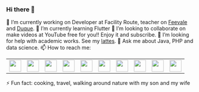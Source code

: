 ### Hi there 👋

🔭 I’m currently working on Developer at Facility Route, teacher on <a href="https://feevale.br/">Feevale</a> and <a href="http://www.duque.g12.br/">Duque</a>.
🌱 I’m currently learning Flutter
👯 I’m looking to collaborate on make videos at YouTube free for you!! Enjoy it and <h href="https://www.youtube.com/c/marcelojtelles?sub_confirmation=1">subscribe</a>. 
🤔 I’m looking for help with academic works. See my <a href="http://lattes.cnpq.br/9414932542121207">lattes</a>.
💬 Ask me about Java, PHP and data science.
📫 How to reach me:  
<table border="0">
	<tbody>
		<tr>
			<td valign="middle"><a href="https://linkedin.com/in/marcelojtelles"><img alt="" src="https://facilityroute.com/images/in.png" width="32" /></a></td>
			<td valign="middle"><a href="https://www.youtube.com/c/marcelojtelles"><img alt="" height="32" src="https://facilityroute.com/images/you.png" width="32" /></a></td>
			<td valign="middle"><a href="https://www.facebook.com/marcelojosuetelles"><img alt="" height="32" src="https://facilityroute.com/images/fb.png" /></a></td>
			<td valign="middle"><a href="https://www.instagram.com/marcelojtelles/"><img alt="" height="32" src="https://facilityroute.com/images/instagram-circle-icon.png" /></a></td>
			<td valign="middle"><a href="https://br.pinterest.com/marcelotelles14/"><img alt="" height="32" src="https://facilityroute.com/images/pinterest-512.png" /></a></td>
			<td valign="middle"><a href="https://twitter.com/#!/marcelojtelles"><img alt="" height="32" src="https://facilityroute.com/images/tw2.png" /></a></td>
			<td valign="middle"><a href="https://medium.com/@marcelotelles_18526"><img alt="" height="32" src="https://facilityroute.com/images/medium.png" /></a></td>
			<td valign="middle"><a href="http://lattes.cnpq.br/9414932542121207"><img alt="" height="32" src="https://facilityroute.com/images/lattes.png"  /></a></td>
			<td valign="middle"><a href="https://bit.ly/atualprof"><img alt="" height="32" src="https://facilityroute.com/images/siteweb.png"/></a></td>
			<td valign="middle"><a href="https://facilityroute.com"><img alt="" height="32" src="https://facilityroute.com/images/logo-site-facilityorute2.png" width="32" /></a></td>
		</tr>
	</tbody>
</table>
⚡ Fun fact: cooking, travel, walking around nature with my son and my wife

<!--
**Macelot/Macelot** is a ✨ _special_ ✨ repository because its `README.md` (this file) appears on your GitHub profile.

Here are some ideas to get you started:

- 🔭 I’m currently working on Developer at Facility Route, teacher on Feevale and Duque
- 🌱 I’m currently learning Flutter
- 👯 I’m looking to collaborate on make videos at YouTube free for you
- 🤔 I’m looking for help with academic works
- 💬 Ask me about Java, PHP and data science
- 📫 How to reach me:  https://www.linkedin.com/in/marcelojtelles, https://www.youtube.com/c/marcelojtelles, https://www.facebook.com/marcelojosuetelles, https://www.instagram.com/marcelojtelles/, https://br.pinterest.com/marcelotelles14/, https://twitter.com/#!/marcelojtelles, https://medium.com/@marcelotelles_18526, http://lattes.cnpq.br/9414932542121207, https://bit.ly/atualprof
- 😄 Pronouns: work ever better
- ⚡ Fun fact: cooking, travel, walking around nature with my son and my wife
-->
